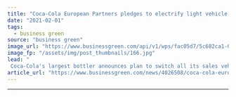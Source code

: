 ```yaml
---
title: "Coca-Cola European Partners pledges to electrify light vehicle fleet by 2030"
date: "2021-02-01"
tags: 
  - business green
source: "business green"
image_url: "https://www.businessgreen.com/api/v1/wps/fac05d7/5c682ca1-0c0a-407a-a2d4-4fffa65caba9/4/Elbil-parkerte-biler-185x114.jpg"
image_fp: "/assets/img/post_thumbnails/166.jpg"
lead: "
 Coca-Cola's largest bottler announces plan to switch all its sales vehicles to electric by end of decade as it signs up to EV100 programme ..."
article_url: "https://www.businessgreen.com/news/4026508/coca-cola-european-partners-pledges-electrify-light-vehicle-fleet-2030"
---
```


---
